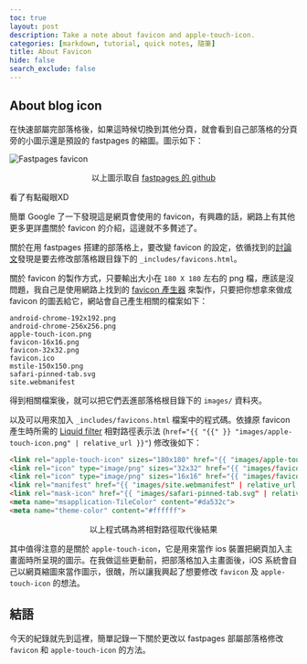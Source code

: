 ```yaml
---
toc: true
layout: post
description: Take a note about favicon and apple-touch-icon.
categories: [markdown, tutorial, quick notes, 隨筆]
title: About Favicon
hide: false
search_exclude: false
---
```

## About blog icon
在快速部屬完部落格後，如果這時候切換到其他分頁，就會看到自己部落格的分頁旁的小圖示還是預設的 fastpages 的縮圖。圖示如下：

![Fastpages favicon](https://raw.githubusercontent.com/fastai/fastpages/master/images/favicon.ico)
<span class="italic" style="display:block; text-align:center; font-size:14px; margin-top:1em;">以上圖示取自 [fastpages 的 github](https://github.com/fastai/fastpages)</span>

看了有點礙眼XD

簡單 Google 了一下發現這是網頁會使用的 favicon，有興趣的話，網路上有其他更多更詳盡關於 favicon 的介紹，這邊就不多贅述了。

關於在用 fastpages 搭建的部落格上，要改變 favicon 的設定，依循找到的[討論文](https://forums.fast.ai/t/how-do-i-add-a-logo-next-to-the-fastpages-blog-name/69904/6)發現是要去修改部落格跟目錄下的 `_includes/favicons.html`。

關於 favicon 的製作方式，只要輸出大小在 `180 X 180` 左右的 png 檔，應該是沒問題，我自己是使用網路上找到的 [favicon 產生器](https://realfavicongenerator.net/) 來製作，只要把你想拿來做成 favicon 的圖丟給它，網站會自己產生相關的檔案如下：

```command-line
android-chrome-192x192.png
android-chrome-256x256.png
apple-touch-icon.png
favicon-16x16.png
favicon-32x32.png
favicon.ico
mstile-150x150.png
safari-pinned-tab.svg
site.webmanifest
```

得到相關檔案後，就可以把它們丟進部落格根目錄下的 `images/` 資料夾。

以及可以用來加入 `_includes/favicons.html` 檔案中的程式碼。依據原 favicon 產生時所需的 [Liquid filter](https://jekyllrb.com/docs/liquid/filters/) 相對路徑表示法 (`href="{{ "{{" }} "images/apple-touch-icon.png" | relative_url }}"`) 修改後如下： <!-- Escape Liquid tag in Jekyll blog post -->
```html
<link rel="apple-touch-icon" sizes="180x180" href="{{ "images/apple-touch-icon.png" | relative_url }}">
<link rel="icon" type="image/png" sizes="32x32" href="{{ "images/favicon-32x32.png" | relative_url }}">
<link rel="icon" type="image/png" sizes="16x16" href="{{ "images/favicon-16x16.png" | relative_url }}">
<link rel="manifest" href="{{ "images/site.webmanifest" | relative_url }}">
<link rel="mask-icon" href="{{ "images/safari-pinned-tab.svg" | relative_url }}" color="#5bbad5">
<meta name="msapplication-TileColor" content="#da532c">
<meta name="theme-color" content="#ffffff">
```

<span class="italic" style="display:block; text-align:center; font-size:14px; margin-top:1em;">以上程式碼為將相對路徑取代後結果</span>

其中值得注意的是關於 `apple-touch-icon`，它是用來當作 ios 裝置把網頁加入主畫面時所呈現的圖示。在我做這些更動前，把部落格加入主畫面後，iOS 系統會自己以網頁縮圖來當作圖示，很醜，所以讓我興起了想要修改 `favicon` 及 `apple-touch-icon` 的想法。

## 結語
今天的紀錄就先到這裡，簡單記錄一下關於更改以 fastpages 部屬部落格修改 `favicon` 和 `apple-touch-icon` 的方法。

